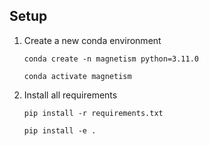 ## Setup

1. Create a new conda environment

    `conda create -n magnetism python=3.11.0`

    `conda activate magnetism`

2. Install all requirements

    `pip install -r requirements.txt`

    `pip install -e .`
